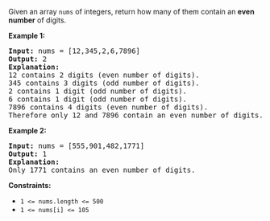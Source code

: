 Given an array `nums` of integers, return how many of them contain an **even number** of digits.

**Example 1:**
<pre>
<b>Input:</b> nums = [12,345,2,6,7896]
<b>Output:</b> 2
<b>Explanation:</b>
12 contains 2 digits (even number of digits).
345 contains 3 digits (odd number of digits).
2 contains 1 digit (odd number of digits).
6 contains 1 digit (odd number of digits).
7896 contains 4 digits (even number of digits).
Therefore only 12 and 7896 contain an even number of digits.
</pre>

**Example 2:**
<pre>
<b>Input:</b> nums = [555,901,482,1771]
<b>Output:</b> 1
<b>Explanation:</b>
Only 1771 contains an even number of digits.
</pre>

**Constraints:**
- `1 <= nums.length <= 500`
- `1 <= nums[i] <= 105`
